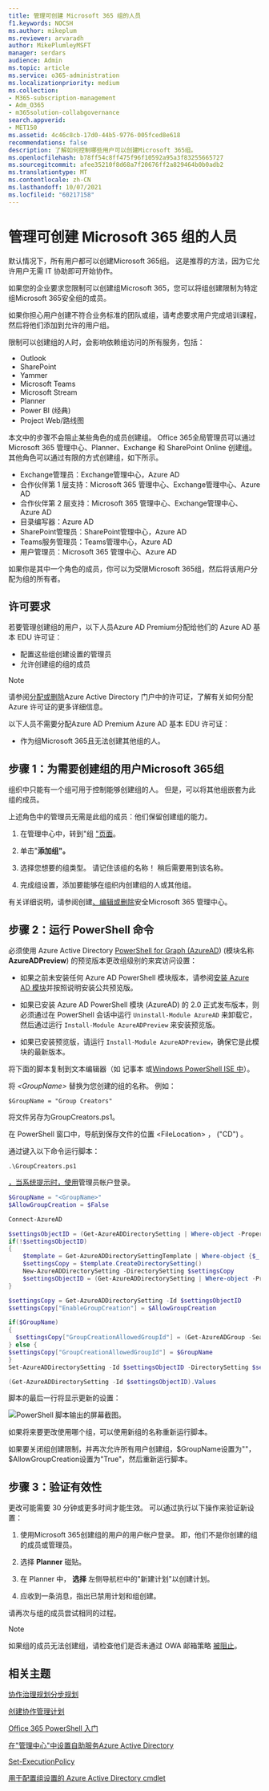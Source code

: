 ```yaml
---
title: 管理可创建 Microsoft 365 组的人员
f1.keywords: NOCSH
ms.author: mikeplum
ms.reviewer: arvaradh
author: MikePlumleyMSFT
manager: serdars
audience: Admin
ms.topic: article
ms.service: o365-administration
ms.localizationpriority: medium
ms.collection:
- M365-subscription-management
- Adm_O365
- m365solution-collabgovernance
search.appverid:
- MET150
ms.assetid: 4c46c8cb-17d0-44b5-9776-005fced8e618
recommendations: false
description: 了解如何控制哪些用户可以创建Microsoft 365组。
ms.openlocfilehash: b78ff54c8ff475f96f10592a95a3f83255665727
ms.sourcegitcommit: afee35210f8d68a7f20676ff2a829464b0b0adb2
ms.translationtype: MT
ms.contentlocale: zh-CN
ms.lasthandoff: 10/07/2021
ms.locfileid: "60217158"
---
```

# <a name="manage-who-can-create-microsoft-365-groups"></a>管理可创建 Microsoft 365 组的人员

默认情况下，所有用户都可以创建Microsoft 365组。 这是推荐的方法，因为它允许用户无需 IT 协助即可开始协作。

如果您的企业要求您限制可以创建组Microsoft 365，您可以将组创建限制为特定组Microsoft 365安全组的成员。

如果你担心用户创建不符合业务标准的团队或组，请考虑要求用户完成培训课程，然后将他们添加到允许的用户组。

限制可以创建组的人时，会影响依赖组访问的所有服务，包括：

- Outlook
- SharePoint
- Yammer
- Microsoft Teams
- Microsoft Stream
- Planner
- Power BI (经典) 
- Project Web/路线图

本文中的步骤不会阻止某些角色的成员创建组。 Office 365全局管理员可以通过 Microsoft 365 管理中心、Planner、Exchange 和 SharePoint Online 创建组。 其他角色可以通过有限的方式创建组，如下所示。

- Exchange管理员：Exchange管理中心，Azure AD
- 合作伙伴第 1 层支持：Microsoft 365 管理中心、Exchange管理中心、Azure AD
- 合作伙伴第 2 层支持：Microsoft 365 管理中心、Exchange管理中心、Azure AD
- 目录编写器：Azure AD
- SharePoint管理员：SharePoint管理中心，Azure AD
- Teams服务管理员：Teams管理中心，Azure AD
- 用户管理员：Microsoft 365 管理中心、Azure AD

如果你是其中一个角色的成员，你可以为受限Microsoft 365组，然后将该用户分配为组的所有者。

## <a name="licensing-requirements"></a>许可要求

若要管理创建组的用户，以下人员Azure AD Premium分配给他们的 Azure AD 基本 EDU 许可证：

- 配置这些组创建设置的管理员
- 允许创建组的组的成员

> [!NOTE]
> 请参阅[分配或删除](/azure/active-directory/fundamentals/license-users-groups)Azure Active Directory 门户中的许可证，了解有关如何分配 Azure 许可证的更多详细信息。

以下人员不需要分配Azure AD Premium Azure AD 基本 EDU 许可证：

- 作为组Microsoft 365且无法创建其他组的人。

## <a name="step-1-create-a-group-for-users-who-need-to-create-microsoft-365-groups"></a>步骤 1：为需要创建组的用户Microsoft 365组

组织中只能有一个组可用于控制能够创建组的人。 但是，可以将其他组嵌套为此组的成员。

上述角色中的管理员无需是此组的成员：他们保留创建组的能力。

1. 在管理中心中，转到"组 ["页面](https://admin.microsoft.com/adminportal/home#/groups)。

2. 单击"**添加组"。**

3. 选择您想要的组类型。 请记住该组的名称！ 稍后需要用到该名称。

4. 完成组设置，添加要能够在组织内创建组的人或其他组。

有关详细说明，请参阅创建[、编辑或删除](../admin/email/create-edit-or-delete-a-security-group.md)安全Microsoft 365 管理中心。

## <a name="step-2-run-powershell-commands"></a>步骤 2：运行 PowerShell 命令

必须使用 Azure Active Directory [PowerShell for Graph (AzureAD](/powershell/azure/active-directory/install-adv2))  (模块名称 **AzureADPreview**) 的预览版本更改组级别的来宾访问设置：

- 如果之前未安装任何 Azure AD PowerShell 模块版本，请参阅[安装 Azure AD 模块](/powershell/azure/active-directory/install-adv2?preserve-view=true&view=azureadps-2.0-preview)并按照说明安装公共预览版。

- 如果已安装 Azure AD PowerShell 模块 (AzureAD) 的 2.0 正式发布版本，则必须通过在 PowerShell 会话中运行 `Uninstall-Module AzureAD` 来卸载它，然后通过运行 `Install-Module AzureADPreview` 来安装预览版。

- 如果已安装预览版，请运行 `Install-Module AzureADPreview`，确保它是此模块的最新版本。

将下面的脚本复制到文本编辑器（如 记事本 或[Windows PowerShell ISE 中](/powershell/scripting/components/ise/introducing-the-windows-powershell-ise)）。

将 *\<GroupName\>* 替换为您创建的组的名称。 例如：

`$GroupName = "Group Creators"`

将文件另存为GroupCreators.ps1。

在 PowerShell 窗口中，导航到保存文件的位置 \<FileLocation\> ， ("CD") 。

通过键入以下命令运行脚本：

`.\GroupCreators.ps1`

[，当系统提示时，使用](../enterprise/connect-to-microsoft-365-powershell.md#step-2-connect-to-azure-ad-for-your-microsoft-365-subscription)管理员帐户登录。

```PowerShell
$GroupName = "<GroupName>"
$AllowGroupCreation = $False

Connect-AzureAD

$settingsObjectID = (Get-AzureADDirectorySetting | Where-object -Property Displayname -Value "Group.Unified" -EQ).id
if(!$settingsObjectID)
{
    $template = Get-AzureADDirectorySettingTemplate | Where-object {$_.displayname -eq "group.unified"}
    $settingsCopy = $template.CreateDirectorySetting()
    New-AzureADDirectorySetting -DirectorySetting $settingsCopy
    $settingsObjectID = (Get-AzureADDirectorySetting | Where-object -Property Displayname -Value "Group.Unified" -EQ).id
}

$settingsCopy = Get-AzureADDirectorySetting -Id $settingsObjectID
$settingsCopy["EnableGroupCreation"] = $AllowGroupCreation

if($GroupName)
{
  $settingsCopy["GroupCreationAllowedGroupId"] = (Get-AzureADGroup -SearchString $GroupName).objectid
} else {
$settingsCopy["GroupCreationAllowedGroupId"] = $GroupName
}
Set-AzureADDirectorySetting -Id $settingsObjectID -DirectorySetting $settingsCopy

(Get-AzureADDirectorySetting -Id $settingsObjectID).Values
```

脚本的最后一行将显示更新的设置：

![PowerShell 脚本输出的屏幕截图。](../media/952cd982-5139-4080-9add-24bafca0830c.png)

如果将来要更改使用哪个组，可以使用新组的名称重新运行脚本。

如果要关闭组创建限制，并再次允许所有用户创建组，$GroupName设置为""，$AllowGroupCreation设置为"True"，然后重新运行脚本。

## <a name="step-3-verify-that-it-works"></a>步骤 3：验证有效性

更改可能需要 30 分钟或更多时间才能生效。 可以通过执行以下操作来验证新设置：

1. 使用Microsoft 365创建组的用户的用户帐户登录。 即，他们不是你创建的组的成员或管理员。

2. 选择 **Planner** 磁贴。

3. 在 Planner 中， **选择** 左侧导航栏中的"新建计划"以创建计划。

4. 应收到一条消息，指出已禁用计划和组创建。

请再次与组的成员尝试相同的过程。

> [!NOTE]
> 如果组的成员无法创建组，请检查他们是否未通过 OWA 邮箱策略 [被阻止](/powershell/module/exchange/set-owamailboxpolicy)。

## <a name="related-topics"></a>相关主题

[协作治理规划分步规划](collaboration-governance-overview.md#collaboration-governance-planning-step-by-step)

[创建协作管理计划](collaboration-governance-first.md)

[Office 365 PowerShell 入门](../enterprise/getting-started-with-microsoft-365-powershell.md)

[在"管理中心"中设置自助服务Azure Active Directory](/azure/active-directory/users-groups-roles/groups-self-service-management)

[Set-ExecutionPolicy](/powershell/module/microsoft.powershell.security/set-executionpolicy)

[用于配置组设置的 Azure Active Directory cmdlet](/azure/active-directory/users-groups-roles/groups-settings-cmdlets)
